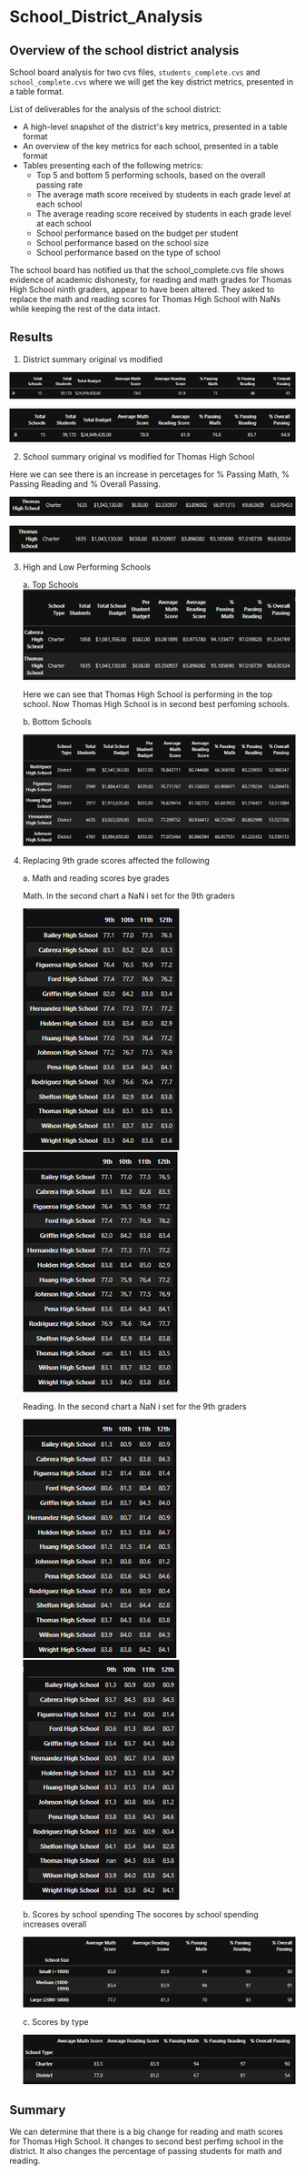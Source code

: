 # School_District_Analysis

## Overview of the school district analysis
School board analysis for two cvs files, `students_complete.cvs` and `school_complete.cvs` where we will get the key district metrics, presented in a table format. 

List of deliverables for the analysis of the school district: 
- A high-level snapshot of the district's key metrics, presented in a table format
- An overview of the key metrics for each school, presented in a table format
- Tables presenting each of the following metrics:
    - Top 5 and bottom 5 performing schools, based on the overall passing rate
    - The average math score received by students in each grade level at each school
    - The average reading score received by students in each grade level at each school
    - School performance based on the budget per student
    - School performance based on the school size 
    - School performance based on the type of school
    
The school board has notified us that the school_complete.cvs file shows evidence of academic dishonesty, for reading and math grades for Thomas High School ninth graders, appear to have been altered. They asked to replace the math and reading scores for Thomas High School with NaNs while keeping the rest of the data intact.



## Results
1. District summary original vs modified 

![district_summary_o](Resources/district_summary_o.png)

![district_summary_n](Resources/district_summary_n.png)




2. School summary original vs modified for Thomas High School

Here we can see there is an increase in percetages for % Passing Math,	% Passing Reading and % Overall Passing.

![school_summary_o](Resources/school_summary_o.png)

![school_summary_n](Resources/school_summary_n.png)  
  
  
3. High and Low Performing Schools  
      
      a. Top Schools  
      ![top_schools](Resources/top_schools.png) 
         
         
      Here we can see that Thomas High School is performing in the top school. Now Thomas High School is in second best perfoming schools.  
      
    
      b. Bottom Schools
        
        
      ![bottom_schools](Resources/bottom_schools.png)
      
      

4. Replacing 9th grade scores affected the following
      
      a. Math and reading scores bye grades
        
      Math. In the second chart a NaN i set for the 9th graders 
      
      ![math_score_by_grade_o](Resources/math_score_by_grade_o.png)  ![math_score_by_grade_n](Resources/math_score_by_grade_n.png) 
          
        
      Reading. In the second chart a NaN i set for the 9th graders
      
      ![reading_score_by_grade_o](Resources/reading_score_by_grade_o.png)  ![reading_score_by_grade_n](Resources/reading_score_by_grade_n.png)
      
      b. Scores by school spending
      The socores by school spending increases overall
      
      ![school_spending_n](Resources/school_spending_n.png)  
        
      c. Scores by type
      
      ![school_type_n](Resources/school_type_n.png)  
        

## Summary
We can determine that there is a big change for reading and math scores for Thomas High School. It changes to second best perfimg school in the district. It also changes the percentage of passing students for math and reading.
